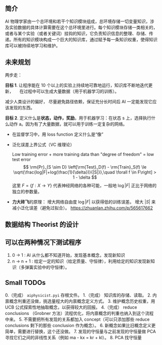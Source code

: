 ## 简介
AI 物理学家由一个总环境和若干个知识模块组成，总环境存储一切变量知识，涉及实验数据的具体计算需要在这个总环境里进行。每个知识模块存储一类相关的，或者与某个实验（或者关键词）挂钩的知识，它负责知识信息的整理、存储、传递。所有的知识模块构成一个巨大的知识库，通过赋予每一条知识权重，使得知识库可以被持续地学习和维护。

## 未来规划

两步走：

**目标 1**. 让程序能在 10 个以上的实验上持续地可靠地运行，知识库不断地迭代更新，
    <!-- 给所有概念添加权重，用机器学习的方法在学习过程中调整权重，进行持续地学习。 -->
在过程中可以生成大量数据（用于机器学习的训练）。

减少人类设计的偏好，
尽量避免路径依赖，保证充分长时间后 AI 一定能发现它应该发现的东西。

**目标 2**. 定义什么是**状态，动作，奖励**。用于机器学习：在状态 s 上，选择执行什么动作 a。因为有了大量数据，就可以用于训练一定复杂的网络。

- 在监督学习中，用 loss function 定义什么是“像”
- 泛化误差上界公式（VC 维理论）

    Low training error + 
    more training data than "degree of freedom" 
    = low test error
    $$
    \rm{Pr}_{S \sim D} \left[\rm{Test}_D(f) - \rm{Train}_S(f) \le 
    \sqrt{\frac{log|F|+log(\frac{1}{\delta})}{|S|}},\quad \forall f \in F\right] > 1 - \delta
    $$
    这里 $F = \{ f : X \to Y\}$ 代表神经网络的各种可能，一般地 $\log|F|$ 正比于网络的独立的参数量。

- **力大砖飞**的原理：
    增大网络自由度 $\log|F|$ 以获得低的训练误差。 
    增大 $|S|$ 来减小泛化误差（避免过拟合）。
https://zhuanlan.zhihu.com/p/565617662


## 数据结构 Theorist 的设计



## 可以在两种情况下测试程序
1.  0 -> 1 : AI 从什么都不知道开始，发现基本概念，发现新知识
2.  n -> n + 1 : 给定一定的知识（给定质量、守恒律），利用给定的知识发现新知识（多弹簧实验中的守恒律）。

## Small TODOs
0.（完成） `aiphysicist.pyi` 存根文件。
1.（完成） 知识库的存储、读取。
2. 内禀概念判重还没做，挑选量程大的内禀概念定义方式。
3. 维护概念历史权重，用 UCB 公式探索性地抽取概念，以获得较大的回报。
4.（完成） reduce conclusions （Grobner 方法）流程优化，将内禀概念的判重也纳入到这个流程中来。
5. 不需要把所有发现的关系都加入 concept（可以只添加那些 reduce conclusions 剩下的那些 conclusion 作为概念）。
6. 新概念如果比旧概念定义更简单，需要进行替换，这个还没做。
7. 发现的守恒量与之前发现的守恒量做 PCA 寻找它们之间的非线性关系（例如 ma - kx = kr + kl）。
8. PCA 找守恒量
